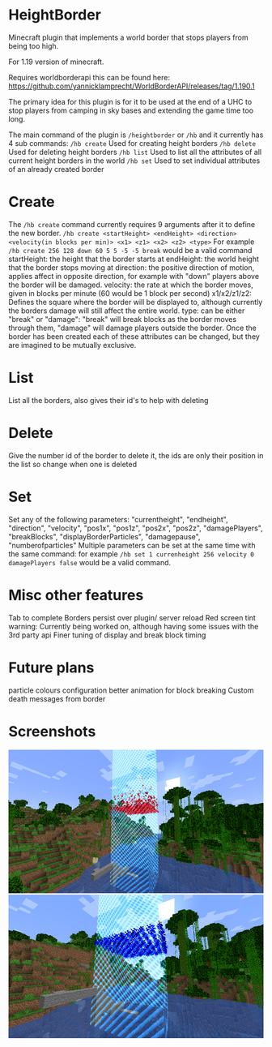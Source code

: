 # HeightBorder
Minecraft plugin that implements a world border that stops players from being too high. 

For 1.19 version of minecraft.

Requires worldborderapi this can be found here:
https://github.com/yannicklamprecht/WorldBorderAPI/releases/tag/1.190.1

The primary idea for this plugin is for it to be used at the end of a UHC to stop players from camping
in sky bases and extending the game time too long.

The main command of the plugin is `/heightborder` or `/hb` and it currently has 4 sub commands:
`/hb create` Used for creating height borders
`/hb delete` Used for deleting height borders
`/hb list` Used to list all the attributes of all current height borders in the world
`/hb set` Used to set individual attributes of an already created border

# Create
The `/hb create` command currently requires 9 arguments after it to define the new border.
`/hb create <startHeight> <endHeight> <direction> <velocity(in blocks per min)> <x1> <z1> <x2> <z2> <type>`
For example `/hb create 256 128 down 60 5 5 -5 -5 break` would be a valid command
startHeight: the height that the border starts at
endHeight: the world height that the border stops moving at
direction: the positive direction of motion, applies affect in opposite direction,
for example with "down" players above the border will be damaged.
velocity: the rate at which the border moves, given in blocks per minute (60 would be 1 block per second)
x1/x2/z1/z2: Defines the square where the border will be displayed to, although currently the borders damage
will still affect the entire world.
type: can be either "break" or "damage": "break" will break blocks as the border moves through them, "damage" will damage
players outside the border. Once the border has been created each of these attributes can be changed, but they are imagined
to be mutually exclusive. 

# List
List all the borders, also gives their id's to help with deleting

# Delete
Give the number id of the border to delete it, the ids are only their position in the list so change when one is deleted

# Set
Set any of the following parameters:
            "currentheight",
            "endheight",
            "direction",
            "velocity",
            "pos1x",
            "pos1z",
            "pos2x",
            "pos2z",
            "damagePlayers",
            "breakBlocks",
            "displayBorderParticles",
            "damagepause",
            "numberofparticles"
Multiple parameters can be set at the same time with the same command:
for example `/hb set 1 currenheight 256 velocity 0 damagePlayers false` would be a valid command.

# Misc other features
Tab to complete
Borders persist over plugin/ server reload
Red screen tint warning: Currently being worked on, although having some issues with the 3rd party api
Finer tuning of display and break block timing

# Future plans
particle colours configuration
better animation for block breaking
Custom death messages from border

# Screenshots
![Moving border](./images/2022-01-01_17.15.23.png)
![Stopped border](./images/2022-01-01_17.16.16.png)


